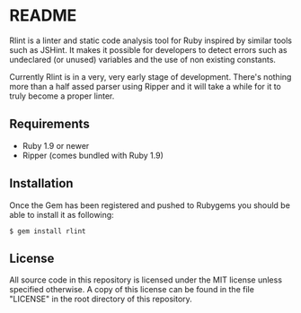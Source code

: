 # README

Rlint is a linter and static code analysis tool for Ruby inspired by similar
tools such as JSHint. It makes it possible for developers to detect errors such
as undeclared (or unused) variables and the use of non existing constants.

Currently Rlint is in a very, very early stage of development. There's nothing
more than a half assed parser using Ripper and it will take a while for it to
truly become a proper linter.

## Requirements

* Ruby 1.9 or newer
* Ripper (comes bundled with Ruby 1.9)

## Installation

Once the Gem has been registered and pushed to Rubygems you should be able to
install it as following:

    $ gem install rlint

## License

All source code in this repository is licensed under the MIT license unless
specified otherwise. A copy of this license can be found in the file "LICENSE"
in the root directory of this repository.
